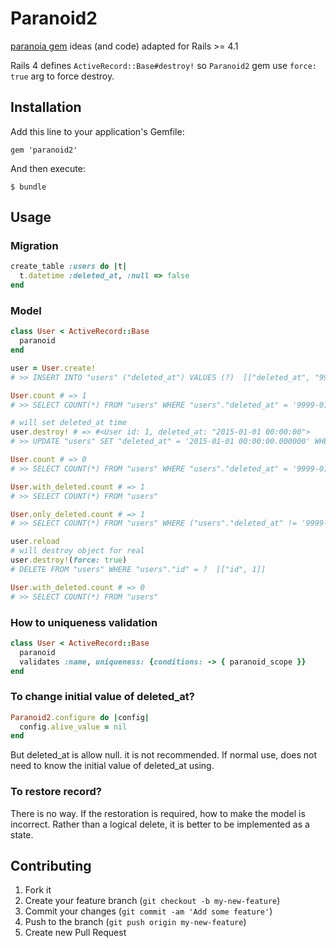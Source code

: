 # Paranoid2

[paranoia gem](https://github.com/radar/paranoia) ideas (and code) adapted for Rails >= 4.1

Rails 4 defines `ActiveRecord::Base#destroy!` so `Paranoid2` gem use `force: true` arg to force destroy.

## Installation

Add this line to your application's Gemfile:

    gem 'paranoid2'

And then execute:

    $ bundle

## Usage

### Migration

```ruby
create_table :users do |t|
  t.datetime :deleted_at, :null => false
end
```

### Model

```ruby
class User < ActiveRecord::Base
  paranoid
end
```

```ruby
user = User.create!
# >> INSERT INTO "users" ("deleted_at") VALUES (?)  [["deleted_at", "9999-01-01 00:00:00.000000"]]

User.count # => 1
# >> SELECT COUNT(*) FROM "users" WHERE "users"."deleted_at" = '9999-01-01 00:00:00.000000'

# will set deleted_at time
user.destroy! # => #<User id: 1, deleted_at: "2015-01-01 00:00:00">
# >> UPDATE "users" SET "deleted_at" = '2015-01-01 00:00:00.000000' WHERE "users"."id" = ?  [["id", 1]]

User.count # => 0
# >> SELECT COUNT(*) FROM "users" WHERE "users"."deleted_at" = '9999-01-01 00:00:00.000000'

User.with_deleted.count # => 1
# >> SELECT COUNT(*) FROM "users"

User.only_deleted.count # => 1
# >> SELECT COUNT(*) FROM "users" WHERE ("users"."deleted_at" != '9999-01-01 00:00:00.000000')

user.reload
# will destroy object for real
user.destroy!(force: true)
# DELETE FROM "users" WHERE "users"."id" = ?  [["id", 1]]

User.with_deleted.count # => 0
# >> SELECT COUNT(*) FROM "users"
```

### How to uniqueness validation

```ruby
class User < ActiveRecord::Base
  paranoid
  validates :name, uniqueness: {conditions: -> { paranoid_scope }}
end
```

### To change initial value of deleted_at?

```ruby
Paranoid2.configure do |config|
  config.alive_value = nil
end
```

But deleted_at is allow null. it is not recommended.
If normal use, does not need to know the initial value of deleted_at using.

### To restore record?

There is no way.
If the restoration is required, how to make the model is incorrect.
Rather than a logical delete, it is better to be implemented as a state.

## Contributing

1. Fork it
2. Create your feature branch (`git checkout -b my-new-feature`)
3. Commit your changes (`git commit -am 'Add some feature'`)
4. Push to the branch (`git push origin my-new-feature`)
5. Create new Pull Request
